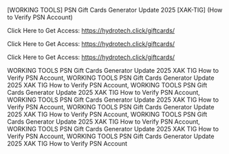[WORKING TOOLS] PSN Gift Cards Generator Update 2025 [XAK-TIG] (How to Verify PSN Account)

Click Here to Get Access: https://hydrotech.click/giftcards/

Click Here to Get Access: https://hydrotech.click/giftcards/

Click Here to Get Access: https://hydrotech.click/giftcards/

 WORKING TOOLS PSN Gift Cards Generator Update 2025 XAK TIG How to Verify PSN Account, WORKING TOOLS PSN Gift Cards Generator Update 2025 XAK TIG How to Verify PSN Account, WORKING TOOLS PSN Gift Cards Generator Update 2025 XAK TIG How to Verify PSN Account, WORKING TOOLS PSN Gift Cards Generator Update 2025 XAK TIG How to Verify PSN Account, WORKING TOOLS PSN Gift Cards Generator Update 2025 XAK TIG How to Verify PSN Account, WORKING TOOLS PSN Gift Cards Generator Update 2025 XAK TIG How to Verify PSN Account, WORKING TOOLS PSN Gift Cards Generator Update 2025 XAK TIG How to Verify PSN Account, WORKING TOOLS PSN Gift Cards Generator Update 2025 XAK TIG How to Verify PSN Account
